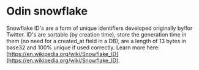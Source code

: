 # Odin snowflake

Snowflake ID's are a form of unique identifiers developed originally by/for Twitter.
ID's are sortable (by creation time), store the generation time in them (no need for a created_at field in a DB),
are a length of 13 bytes in base32 and 100% unique if used correctly.
Learn more here: [https://en.wikipedia.org/wiki/Snowflake_ID](https://en.wikipedia.org/wiki/Snowflake_ID).
